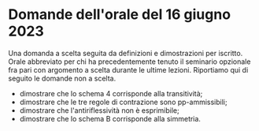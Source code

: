 # Domande dell'orale del 16 giugno 2023

Una domanda a scelta seguita da definizioni e dimostrazioni per iscritto. Orale
abbreviato per chi ha precedentemente tenuto il seminario opzionale fra pari con
argomento a scelta durante le ultime lezioni. Riportiamo qui di seguito le
domande non a scelta.

- dimostrare che lo schema 4 corrisponde alla transitività;
- dimostrare che le tre regole di contrazione sono pp-ammissibili;
- dimostrare che l'antiriflessività non è esprimibile;
- dimostrare che lo schema B corrisponde alla simmetria.

